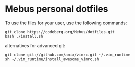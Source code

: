 Mebus personal dotfiles
=======================

To use the files for your user, use the following commands:

```
git clone https://codeberg.org/Mebus/dotfiles.git
bash ./install.sh
```

alternatives for advanced git:

```
git clone git://github.com/amix/vimrc.git ~/.vim_runtime
sh ~/.vim_runtime/install_awesome_vimrc.sh
```

